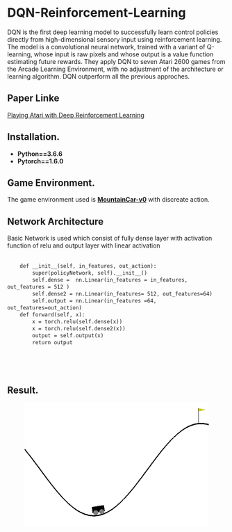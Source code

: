 # DQN-Reinforcement-Learning

<p> DQN is the first deep learning model to successfully learn control policies directly from high-dimensional sensory input using reinforcement learning.
 The model is a convolutional neural network, trained with a variant of Q-learning,
whose input is raw pixels and whose output is a value function estimating future
rewards. They apply DQN to seven Atari 2600 games from the Arcade Learning Environment, with no adjustment of the architecture or learning algorithm. DQN outperform all the previous approches.
</p>
<h2> Paper Linke </h2>
<a href="cs.toronto.edu/~vmnih/docs/dqn.pdf"> Playing Atari with Deep Reinforcement Learning </a>
<h2>Installation.</h2>
<ul> <li> <b>Python==3.6.6</b></li> <li>
<b>Pytorch==1.6.0</b></li></ul>
<h2> Game Environment.</h2>
<p> The game environment used is <b><a href="https://gym.openai.com/envs/MountainCar-v0/"> MountainCar-v0</a></b> with discreate action.</p>
<h2> Network Architecture</h2>
<p> Basic Network is used which consist of fully dense layer with activation function of relu and output layer with linear activation</p>
  <pre> <code> 
    def __init__(self, in_features, out_action):
        super(policyNetwork, self).__init__()
        self.dense =  nn.Linear(in_features = in_features, out_features = 512 )
        self.dense2 = nn.Linear(in_features= 512, out_features=64)
        self.output = nn.Linear(in_features =64, out_features=out_action)
    def forward(self, x):
        x = torch.relu(self.dense(x))
        x = torch.relu(self.dense2(x))
        output = self.output(x)
        return output

</code> </pre>
<h2> Result. </h2>
<figure>
<img src="gym.gif" alt="this slowpoke moves"  heigh="300" width="500"/>
</figure>

